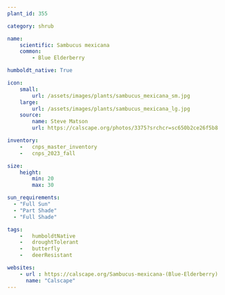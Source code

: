 ```yaml
---
plant_id: 355

category: shrub

name: 
    scientific: Sambucus mexicana 
    common:
        - Blue Elderberry

humboldt_native: True

icon: 
    small: 
        url: /assets/images/plants/sambucus_mexicana_sm.jpg 
    large: 
        url: /assets/images/plants/sambucus_mexicana_lg.jpg 
    source: 
        name: Steve Matson 
        url: https://calscape.org/photos/3375?srchcr=sc650b2ce26f5b8 

inventory: 
    -   cnps_master_inventory
    -   cnps_2023_fall

size:
    height: 
        min: 20
        max: 30

sun_requirements:
  - "Full Sun"
  - "Part Shade"
  - "Full Shade"

tags:  
    -   humboldtNative
    -   droughtTolerant
    -   butterfly
    -   deerResistant

websites:
    - url : https://calscape.org/Sambucus-mexicana-(Blue-Elderberry) 
      name: "Calscape"
---
```

